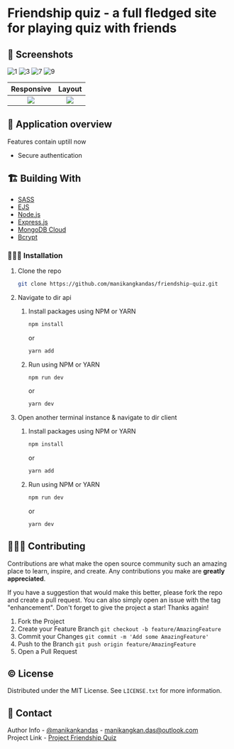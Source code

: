 # Friendship quiz - a full fledged site for playing quiz with friends

## 📜 Screenshots
![1](https://user-images.githubusercontent.com/75943412/179338947-923404c1-1283-40b4-a560-2ce0ad4eeec9.png)
![3](https://user-images.githubusercontent.com/75943412/179338849-4412e068-b739-49b4-8e0d-9313a210a0b2.png)
![7](https://user-images.githubusercontent.com/75943412/179338850-7768bcde-88f6-428b-a8c1-b5800147aa3f.png)
![9](https://user-images.githubusercontent.com/75943412/179338854-c82e9f8f-1771-4a1d-ad69-dc2c8c7eaa8b.png)

Responsive | Layout
:-------------------------:|:-------------------------:
![](https://user-images.githubusercontent.com/75943412/179338933-ed5e4b67-7ac9-430f-b4d1-054c092cd545.png) | ![](https://user-images.githubusercontent.com/75943412/179338934-80125c67-ca76-4e18-8150-527e467c8199.png)

## 🐤 Application overview
Features contain uptill now
- Secure authentication

## 🏗️ Building With

- [SASS](https://tailwindcss.com/)
- [EJS](https://reactrouter.com/)
- [Node.js](https://redux-toolkit.js.org/)
- [Express.js](https://expressjs.com/)
- [MongoDB Cloud](https://account.mongodb.com/account/login?n=%2Fv2%2F627288aa95256504372af304&nextHash=%23clusters)
- [Bcrypt](https://www.npmjs.com/package/bcrypt)

### 🧑🏻‍🎤 Installation

1. Clone the repo

   ```sh
   git clone https://github.com/manikangkandas/friendship-quiz.git
   ```

2. Navigate to dir api

   1. Install packages using NPM or YARN

      ```sh
      npm install
      ```

      or

      ```sh
      yarn add
      ```

   2. Run using NPM or YARN

      ```sh
      npm run dev
      ```

      or

      ```sh
      yarn dev
      ```

3. Open another terminal instance & navigate to dir client

   1. Install packages using NPM or YARN

      ```sh
      npm install
      ```

      or

      ```sh
      yarn add
      ```

   2. Run using NPM or YARN

      ```sh
      npm run dev
      ```

      or

      ```sh
      yarn dev
      ```

## 💁🏻‍♂️ Contributing

Contributions are what make the open source community such an amazing place to learn, inspire, and create. Any contributions you make are **greatly appreciated**.

If you have a suggestion that would make this better, please fork the repo and create a pull request. You can also simply open an issue with the tag "enhancement".
Don't forget to give the project a star! Thanks again!

1. Fork the Project
2. Create your Feature Branch `git checkout -b feature/AmazingFeature`
3. Commit your Changes `git commit -m 'Add some AmazingFeature'`
4. Push to the Branch `git push origin feature/AmazingFeature`
5. Open a Pull Request

<!-- LICENSE -->

## ©️ License

Distributed under the MIT License. See `LICENSE.txt` for more information.

<!-- CONTACT -->

## 🤝 Contact

Author Info - [@manikankandas](https://linkedin.com/in/manikangkandas) - manikangkan.das@outlook.com
<br />
Project Link - [Project Friendship Quiz](https://github.com/manikangkandas/friendship-quiz)
<br />

